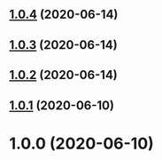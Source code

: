 ## [1.0.4](https://github.com/pascaliske/npm-package/compare/v1.0.3...v1.0.4) (2020-06-14)



## [1.0.3](https://github.com/pascaliske/npm-package/compare/v1.0.2...v1.0.3) (2020-06-14)



## [1.0.2](https://github.com/pascaliske/npm-package/compare/v1.0.1...v1.0.2) (2020-06-14)



## [1.0.1](https://github.com/pascaliske/npm-package/compare/v1.0.0...v1.0.1) (2020-06-10)



# 1.0.0 (2020-06-10)



